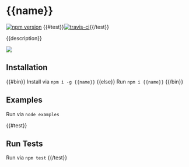 # {{name}}

[![npm version](https://badge.fury.io/js/{{name}}.svg)](https://badge.fury.io/js/{{name}}) {{#test}}[![travis-ci](https://travis-ci.org/justinjmoses/{{name}}.svg?branch=master)](https://travis-ci.org/justinjmoses/{{name}}.svg?branch=master){{/test}}

{{description}}

![]({{imageUrl}})

## Installation
{{#bin}}
Install via `npm i -g {{name}}`
{{else}}
Run `npm i {{name}}`
{{/bin}}

## Examples
Run via `node examples`

{{#test}}
## Run Tests
Run via `npm test`
{{/test}}
